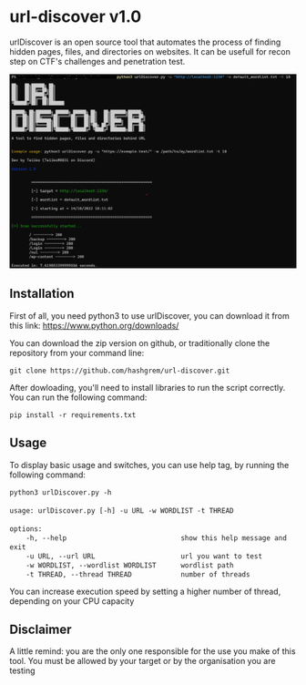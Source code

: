 # url-discover v1.0

urlDiscover is an open source tool that automates the process of finding hidden pages, files, and directories on websites. It can be usefull for recon step on CTF's challenges and penetration test.

![alt text](https://github.com/hashgrem/url-discover/blob/master/image.jpg?raw=true)

## Installation
First of all, you need python3 to use urlDiscover, you can download it from this link: https://www.python.org/downloads/

You can download the zip version on github, or traditionally clone the repository from your command line:
```
git clone https://github.com/hashgrem/url-discover.git
```

After dowloading, you'll need to install libraries to run the script correctly. You can run the following command:
```
pip install -r requirements.txt
```

## Usage

To display basic usage and switches, you can use help tag, by running the following command:
```
python3 urlDiscover.py -h

usage: urlDiscover.py [-h] -u URL -w WORDLIST -t THREAD

options:
    -h, --help                            show this help message and exit
    -u URL, --url URL                     url you want to test
    -w WORDLIST, --wordlist WORDLIST      wordlist path
    -t THREAD, --thread THREAD            number of threads 
```
You can increase execution speed by setting a higher number of thread, depending on your CPU capacity

## Disclaimer

A little remind: you are the only one responsible for the use you make of this tool. You must be allowed by your target or by the organisation you are testing
